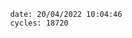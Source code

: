 

                date: 20/04/2022 10:04:46
                cycles: 18720

                         